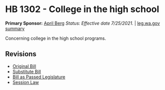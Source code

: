 # HB 1302 - College in the high school
**Primary Sponsor:** [April Berg](/person/leg/april.berg.md)
*Status: Effective date 7/25/2021.* | [leg.wa.gov summary](https://app.leg.wa.gov/billsummary?BillNumber=1302&Year=2021)

Concerning college in the high school programs.

## Revisions
* [Original Bill](1/)
* [Substitute Bill](S/)
* [Bill as Passed Legislature](S.PL/)
* [Session Law](S.SL/)